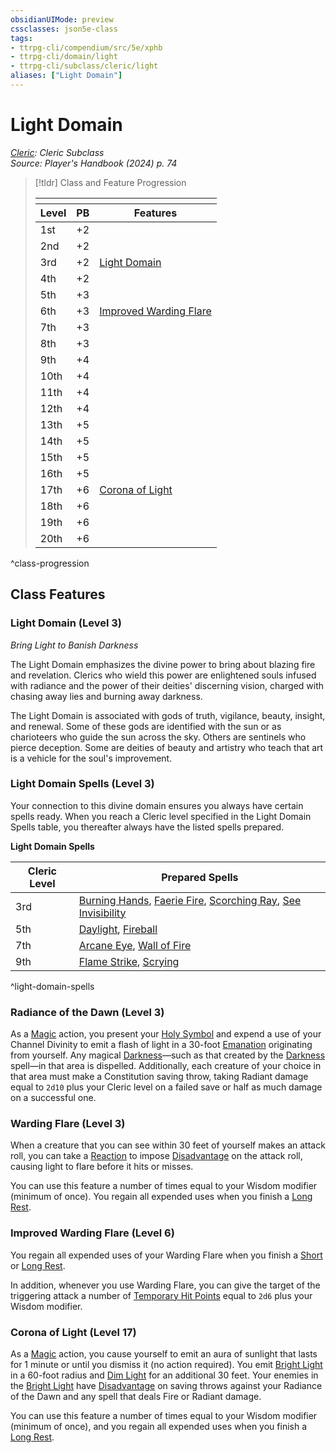 ```yaml
---
obsidianUIMode: preview
cssclasses: json5e-class
tags:
- ttrpg-cli/compendium/src/5e/xphb
- ttrpg-cli/domain/light
- ttrpg-cli/subclass/cleric/light
aliases: ["Light Domain"]
---
```

# Light Domain
*[Cleric](./cleric-xphb.md): Cleric Subclass*  
*Source: Player's Handbook (2024) p. 74*  

> [!tldr] Class and Feature Progression
> 
> <table class="class-progression">
> <thead>
> <tr><th colspan='3'></th></tr>
> <tr class="class-progression"><th class"level">Level</th><th class"pb">PB</th><th class"feature">Features</th></tr>
> </thead><tbody>
> <tr class="class-progression"><td class"level">1st</td><td class"pb">+2</td><td class"feature"></td></tr>
> <tr class="class-progression"><td class"level">2nd</td><td class"pb">+2</td><td class"feature"></td></tr>
> <tr class="class-progression"><td class"level">3rd</td><td class"pb">+2</td><td class"feature"><a href='#Light Domain (Level 3)' class='internal-link'>Light Domain</a></td></tr>
> <tr class="class-progression"><td class"level">4th</td><td class"pb">+2</td><td class"feature"></td></tr>
> <tr class="class-progression"><td class"level">5th</td><td class"pb">+3</td><td class"feature"></td></tr>
> <tr class="class-progression"><td class"level">6th</td><td class"pb">+3</td><td class"feature"><a href='#Improved Warding Flare (Level 6)' class='internal-link'>Improved Warding Flare</a></td></tr>
> <tr class="class-progression"><td class"level">7th</td><td class"pb">+3</td><td class"feature"></td></tr>
> <tr class="class-progression"><td class"level">8th</td><td class"pb">+3</td><td class"feature"></td></tr>
> <tr class="class-progression"><td class"level">9th</td><td class"pb">+4</td><td class"feature"></td></tr>
> <tr class="class-progression"><td class"level">10th</td><td class"pb">+4</td><td class"feature"></td></tr>
> <tr class="class-progression"><td class"level">11th</td><td class"pb">+4</td><td class"feature"></td></tr>
> <tr class="class-progression"><td class"level">12th</td><td class"pb">+4</td><td class"feature"></td></tr>
> <tr class="class-progression"><td class"level">13th</td><td class"pb">+5</td><td class"feature"></td></tr>
> <tr class="class-progression"><td class"level">14th</td><td class"pb">+5</td><td class"feature"></td></tr>
> <tr class="class-progression"><td class"level">15th</td><td class"pb">+5</td><td class"feature"></td></tr>
> <tr class="class-progression"><td class"level">16th</td><td class"pb">+5</td><td class"feature"></td></tr>
> <tr class="class-progression"><td class"level">17th</td><td class"pb">+6</td><td class"feature"><a href='#Corona of Light (Level 17)' class='internal-link'>Corona of Light</a></td></tr>
> <tr class="class-progression"><td class"level">18th</td><td class"pb">+6</td><td class"feature"></td></tr>
> <tr class="class-progression"><td class"level">19th</td><td class"pb">+6</td><td class"feature"></td></tr>
> <tr class="class-progression"><td class"level">20th</td><td class"pb">+6</td><td class"feature"></td></tr>
> </tbody></table>

^class-progression


## Class Features

### Light Domain (Level 3)

*Bring Light to Banish Darkness*

The Light Domain emphasizes the divine power to bring about blazing fire and revelation. Clerics who wield this power are enlightened souls infused with radiance and the power of their deities' discerning vision, charged with chasing away lies and burning away darkness.

The Light Domain is associated with gods of truth, vigilance, beauty, insight, and renewal. Some of these gods are identified with the sun or as charioteers who guide the sun across the sky. Others are sentinels who pierce deception. Some are deities of beauty and artistry who teach that art is a vehicle for the soul's improvement.

### Light Domain Spells (Level 3)

Your connection to this divine domain ensures you always have certain spells ready. When you reach a Cleric level specified in the Light Domain Spells table, you thereafter always have the listed spells prepared.

**Light Domain Spells**

| Cleric Level | Prepared Spells |
|--------------|-----------------|
| 3rd | [Burning Hands](Misc%20Files/CLI/compendium/spells/burning-hands-xphb.md), [Faerie Fire](Misc%20Files/CLI/compendium/spells/faerie-fire-xphb.md), [Scorching Ray](Misc%20Files/CLI/compendium/spells/scorching-ray-xphb.md), [See Invisibility](Misc%20Files/CLI/compendium/spells/see-invisibility-xphb.md) |
| 5th | [Daylight](Misc%20Files/CLI/compendium/spells/daylight-xphb.md), [Fireball](Misc%20Files/CLI/compendium/spells/fireball-xphb.md) |
| 7th | [Arcane Eye](Misc%20Files/CLI/compendium/spells/arcane-eye-xphb.md), [Wall of Fire](Misc%20Files/CLI/compendium/spells/wall-of-fire-xphb.md) |
| 9th | [Flame Strike](Misc%20Files/CLI/compendium/spells/flame-strike-xphb.md), [Scrying](Misc%20Files/CLI/compendium/spells/scrying-xphb.md) |
^light-domain-spells

### Radiance of the Dawn (Level 3)

As a [Magic](Misc%20Files/CLI/rules/actions.md#Magic) action, you present your [Holy Symbol](Misc%20Files/CLI/compendium/items/holy-symbol-xphb.md) and expend a use of your Channel Divinity to emit a flash of light in a 30-foot [Emanation](Misc%20Files/CLI/rules/variant-rules/emanation-area-of-effect-xphb.md) originating from yourself. Any magical [Darkness](Misc%20Files/CLI/rules/variant-rules/darkness-xphb.md)—such as that created by the [Darkness](Misc%20Files/CLI/compendium/spells/darkness-xphb.md) spell—in that area is dispelled. Additionally, each creature of your choice in that area must make a Constitution saving throw, taking Radiant damage equal to `2d10` plus your Cleric level on a failed save or half as much damage on a successful one.

### Warding Flare (Level 3)

When a creature that you can see within 30 feet of yourself makes an attack roll, you can take a [Reaction](Misc%20Files/CLI/rules/variant-rules/reaction-xphb.md) to impose [Disadvantage](Misc%20Files/CLI/rules/variant-rules/disadvantage-xphb.md) on the attack roll, causing light to flare before it hits or misses.

You can use this feature a number of times equal to your Wisdom modifier (minimum of once). You regain all expended uses when you finish a [Long Rest](Misc%20Files/CLI/rules/variant-rules/long-rest-xphb.md).

### Improved Warding Flare (Level 6)

You regain all expended uses of your Warding Flare when you finish a [Short](Misc%20Files/CLI/rules/variant-rules/short-rest-xphb.md) or [Long Rest](Misc%20Files/CLI/rules/variant-rules/long-rest-xphb.md).

In addition, whenever you use Warding Flare, you can give the target of the triggering attack a number of [Temporary Hit Points](Misc%20Files/CLI/rules/variant-rules/temporary-hit-points-xphb.md) equal to `2d6` plus your Wisdom modifier.

### Corona of Light (Level 17)

As a [Magic](Misc%20Files/CLI/rules/actions.md#Magic) action, you cause yourself to emit an aura of sunlight that lasts for 1 minute or until you dismiss it (no action required). You emit [Bright Light](Misc%20Files/CLI/rules/variant-rules/bright-light-xphb.md) in a 60-foot radius and [Dim Light](Misc%20Files/CLI/rules/variant-rules/dim-light-xphb.md) for an additional 30 feet. Your enemies in the [Bright Light](Misc%20Files/CLI/rules/variant-rules/bright-light-xphb.md) have [Disadvantage](Misc%20Files/CLI/rules/variant-rules/disadvantage-xphb.md) on saving throws against your Radiance of the Dawn and any spell that deals Fire or Radiant damage.

You can use this feature a number of times equal to your Wisdom modifier (minimum of once), and you regain all expended uses when you finish a [Long Rest](Misc%20Files/CLI/rules/variant-rules/long-rest-xphb.md).
